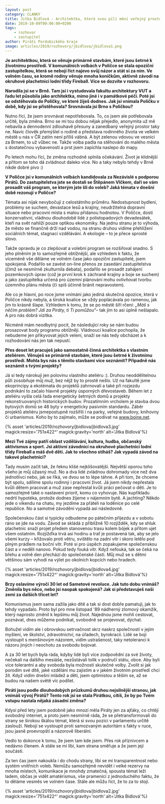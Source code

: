 ```yaml
---
layout: post
category: CLANKY
title: Jitka Bidlová - Architektka, která svou pílí mění veřejný prostor města Polička
date: 2019-10-09T00:00:00+0200
tags: 
    - rozhovor
    - zastupitel
author: Piráti Pardubického kraje
image: articles/2019/rozhovory/jbidlova/jbidlova1.png
---
```


**Je architektkou, která se věnuje primárně stavbám, které jsou šetrné k životnímu prostředí. V komunálních volbách v Poličce se stala opoziční zastupitelkou, která se nebojí říct najevo svůj názor a stát si za ním. Ve volném času, se kromě rodiny věnuje mnoha koníčkům, aktivně závodí na okruhové plachetnici lodní třídy Fireball. Více se dozvíte v rozhovoru.**

**Narodila jsi se v Brně. Tam jsi i vystudovala fakultu architektury VUT a řadu let
působila jako architektka, mimo jiné i v památkové péči. Poté jsi se odstěhovala do
Poličky, ve které žiješ dodnes. Jak jsi vnímala Poličku v době, kdy jsi se
přistěhovala? Srovnávala jsi Brno s Poličkou?**

Nutno říci, že jsem srovnávat nepotřebovala. To, co jsem ale potřebovala určitě,
byla změna. Brno se mi tou dobou nějak přejedlo, anonymita už mě nebavila a
dennodenní zdlouhavě přesuny a zanedbaný veřejný prostor taky ne. Navíc člověk
přemýšlel o rodině a představa rodinného života ve velkém městě u nás v ČR zatím není
příliš vábná. A být zelenou vdovou ve vesnici za Brnem, to už vůbec ne. Takže volba padla na stěhování do malého města s dostatečnou vybaveností a prst jsem zapíchla naslepo do mapy.

Po letech mohu říci, že změna rozhodně splnila očekávání. Život je klidnější a
přitom se toho dá zvládnout daleko více. No a taky nebylo tehdy v Brně nikde dobré pivo :)

**V Poličce jsi v komunálních volbách kandidovala za Nezávislé s podporou Pirátů.
Do zastupitelstva jste se dostali se Štěpánem Vlčkem, daří se vám prosadit váš
program, se kterým jste šli do voleb? Jaká témata v dnešní době rezonují v
Poličce?**

Témata asi nijak nevybočují z celostátního průměru. Nedostupnost bydlení,
problémy se suchem, devastace lesů a krajiny, neudržitelná dopravní situace nebo
pracovní místa s malou přidanou hodnotou. V Poličce, dosti konzervativní, vládnou
dlouhodobě lidé z polistopadových devadesátek, kteří na svět nahlíží pouze optikou
ekonomiky. Na jednu stranu je to výhoda, že město se finančně drží nad vodou, na stranu druhou vidíme přehlížení sociálních témat, stagnaci vzdělávání. A ekologie – to je přece sprosté slovo.

Takže opravdu je co zlepšovat a volební program se rozšiřoval snadno. S jeho
plněním je to samozřejmě obtížnější, ale vzhledem k faktu, že víceméně vše děláme ve
volném čase jako opoziční zastupitelé, jsem spokojená. Podařilo se zavést on-line přenos
ze zasedání zastupitelstva (čímž se nesmírně zkulturnila debata), podařilo se prosadit
zahájení pozemkových úprav (což je první krok k záchraně krajiny a boje se suchem) a
jako zastupitelka určená pro územní plánování mohu ovlivňovat tvorbu územního plánu
města (či spíš účinně bránit nepravostem).

Ale co je hlavní, po roce jsme vnímáni jako jediná skutečná opozice, která v Poličce
nikdy nebyla, a široká koalice se vždy poplácávala po ramenou, jak jim to krásně šlape.
Vzhledem k tomu, že se po městě šíří rčení: *„Máš s něčím problém? Jdi za Piráty, ti Ti
pomůžou“*– tak jim to asi úplně nešlapalo. A pro nás dobrá vizitka.

Nicméně mám neodbytný pocit, že následující roky se nám budou prosazovat body
programu obtížněji. Vládnoucí koalice pochopila, že nebudeme jen přikyvovat jejich velení, snaží se nás tedy obcházet a k rozhodování nás jen tak nepustí.

**Přes deset let pracuješ jako samostatně činná architektka s vlastním ateliérem.
Věnuješ se primárně stavbám, které jsou šetrné k životnímu prostředí. Mohla bys
nás s těmito stavbami více seznámit? Případně nás seznámit s tvými projekty?**

Já si tedy nárokuji jen polovinu vlastního ateliéru :). Druhou neoddělitelnou půli
zosobňuje můj muž, bez nějž by to prostě nešlo. Už na fakultě jsme ekoprincipy a
ekotémata do projektů zahrnovali a také při rozjezdu podnikání to začalo hlavně projekty
úsporných dřevostaveb. Během let z ateliéru vyšla celá řada energeticky šetrných domů a projekty rekonstruovaných historických budov. 
Prozatímním vrcholem je stavba dvou bytových domů se 48 byty v energeticky pasivním standardu. Záběr projektů ateliéru jsmepostupně rozšířili i na parky, veřejné budovy, knihovny či urbanismus. Koho by to zajímalo, může se podívat na www.boine.net.

{% asset 'articles/2019/rozhovory/jbidlova/jbidlova3.jpg' magick:resize='751x422^' 
magick:gravity='north' alt='Jitka Bidlová'%}

**Mezi Tvé zájmy patří oblast vzdělávání, kultura, hudba, občanský aktivismus a
sport. Jsi aktivní závodnicí na okruhové plachetnici lodní třídy Fireball a máš dvě
děti. Jak to všechno stíháš? Jak vypadá závod na takové plachetnici?**

Tady musím začít tak, že řeknu klišé nejklišovatější. Největší oporou toho všeho je
můj úžasný muž. No a dva lidé zvládnou dohromady více než dva jednotlivci nebo, jak se
říká, ve dvou se to lépe táhne. A při tom, že chceme být spolu, sdílíme spolu rodinný i
pracovní život. Já jsem nikdy nepřestala kvůli dětem pracovat a muž zase nepřestal kvůli
práci pečovat o děti. Je to samozřejmě také o nastavení priorit, komu co vyhovuje. Nás
kupříkladu nedrtí hypotéka, protože dodnes žijeme v nájemním bytě. A jachting? Někdo
jede o víkendu na chatu, my jezdíme za přáteli na loděnice po celé republice. No a
samotné závodění vypadá asi následovně.

Společenskou část si typicky odbudeme po pátečním příjezdu a v sobotu ráno se
jde na vodu. Závod se skládá z přibližně 10 rozjížděk, kdy se shluk plachetnic snaží projet
předem stanovenou trasu kolem bójek a přitom ujet všem ostatním. Rozjížďka trvá asi
hodinu a trať je postavená tak, aby se jelo všemi kurzy – křižovalo proti větru, svištělo na
zadní vítr i skoro letělo pod plným prádlem na boční vítr. Poté si pro úspěch zopakujeme
společenskou část a v neděli nanovo. Pokud tedy fouká vítr. Když nefouká, tak se čeká na břehu a volně den přechází do společenské části. Můj muž se s dětmi většinou sám
vyhodí na výlet po okolních kopcích nebo hradech.

{% asset 'articles/2019/rozhovory/jbidlova/jbidlova4.jpg' magick:resize='751x422^' 
magick:gravity='north' alt='Jitka Bidlová'%}

**Brzy oslavíme výročí 30 let od Sametové revoluce. Jak tuto dobu vnímáš? Změnila
bys něco, nebo jsi naopak spokojená? Jak si představuješ naši zemi za dalších
třicet let?**

Komunismus jsem sama zažila jako dítě a tak si dost dobře pamatuji, jak to tehdy
vypadalo. Proto byl pro mne listopad &#39;89 nádherný zlomový okamžik, který naprosto změnil k lepšímu můj život. Najednou jsme mohli cestovat, poznávat, dnes můžeme podnikat, svobodně se projevovat, dýchat.

Bohužel vidím ale i obrovskou setrvačnost skrz naskrz společností v jejím myšlení,
ve školství, zdravotnictví, na úřadech, byrokracii. Lidé se bojí vystoupit s menšinovým
názorem, vidím ustrašenost, taky netoleranci k názoru jiných i neochotu za svobodu
bojovat.

A za 30 let bych byla ráda, kdyby lidé byli více zodpovědní za své životy, nečekali
na dalšího mesiáše, nezůstávali tolik v područí státu, obce. Aby byli více tolerantní a aby
svoboda byla možností skutečné volby. Zvolit si jak porodím své dítě, jaké vzdělání mu
zajistím a v jakém životním prostředí chci žít. Když vidím dnešní mládež a děti, jsem optimistou a těším se, až se budou na našem světě víc podílet.

**Piráti jsou podle dlouhodobých průzkumů druhou nejsilnější stranou, jak vnímáš
vývoj Pirátů? Tento rok jsi se stala Pirátkou, cítíš, že by po Tvém vstupu nastala
nějaká zásadní změna?**

Kdysi před lety jsem podobně jako mnozí měla Piráty jen za ajťáky, co chtějí
svobodný internet, a proto jsem nesmírně ráda, že se přetransformovali do strany se
širokou škálou témat, která si svou pozici v parlamentu určitě zaslouží. Nebojí se vystoupit proti samozvaným autoritám s fakty v ruce, jsou jasně proevropští a názorově liberální.

Vedlo to dokonce k tomu, že jsem tam kde jsem. Přes rok příznivcem a nedávno členem.
A stále se mi líbí, kam strana směřuje a že jsem její součástí.

Za ten čas jsem nakoukla i do chodu strany, líbí se mi transparentnost nebo systém
vnitřních voleb. Nemůžu samozřejmě nevidět i velké rezervy na mnoha místech,
komunikace je mnohdy zmatečná, spousta témat leží ladem, občas je vidět amatérismus,
vše pramenící z jednoduchého faktu, že to děláme vesměs ve volném čase. Stále ale
můžu říct, že to za to stojí.

{% asset 'articles/2019/rozhovory/jbidlova/jbidlova2.jpg' magick:resize='751x422^' 
magick:gravity='north' alt='Jitka Bidlová'%}
